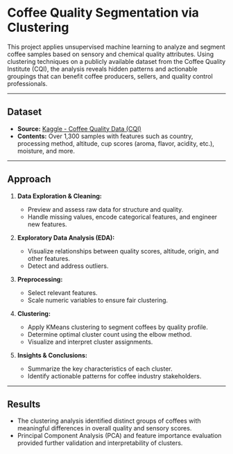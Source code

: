 # Coffee Quality Segmentation via Clustering

This project applies unsupervised machine learning to analyze and segment coffee samples based on sensory and chemical quality attributes. Using clustering techniques on a publicly available dataset from the Coffee Quality Institute (CQI), the analysis reveals hidden patterns and actionable groupings that can benefit coffee producers, sellers, and quality control professionals.

---

## Dataset

- **Source:** [Kaggle - Coffee Quality Data (CQI)](https://www.kaggle.com/datasets/fatihb/coffee-quality-data-cqi)
- **Contents:** Over 1,300 samples with features such as country, processing method, altitude, cup scores (aroma, flavor, acidity, etc.), moisture, and more.

---

## Approach

1. **Data Exploration & Cleaning:**  
   - Preview and assess raw data for structure and quality.
   - Handle missing values, encode categorical features, and engineer new features.

2. **Exploratory Data Analysis (EDA):**  
   - Visualize relationships between quality scores, altitude, origin, and other features.
   - Detect and address outliers.

3. **Preprocessing:**  
   - Select relevant features.
   - Scale numeric variables to ensure fair clustering.

4. **Clustering:**  
   - Apply KMeans clustering to segment coffees by quality profile.
   - Determine optimal cluster count using the elbow method.
   - Visualize and interpret cluster assignments.

5. **Insights & Conclusions:**  
   - Summarize the key characteristics of each cluster.
   - Identify actionable patterns for coffee industry stakeholders.

---

## Results

- The clustering analysis identified distinct groups of coffees with meaningful differences in overall quality and sensory scores.
- Principal Component Analysis (PCA) and feature importance evaluation provided further validation and interpretability of clusters.
